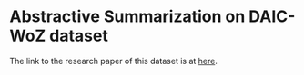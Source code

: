 # Abstractive Summarization on DAIC-WoZ dataset

The link to the research paper of this dataset is at [here](https://preprints.jmir.org/preprint/20865/accepted).
